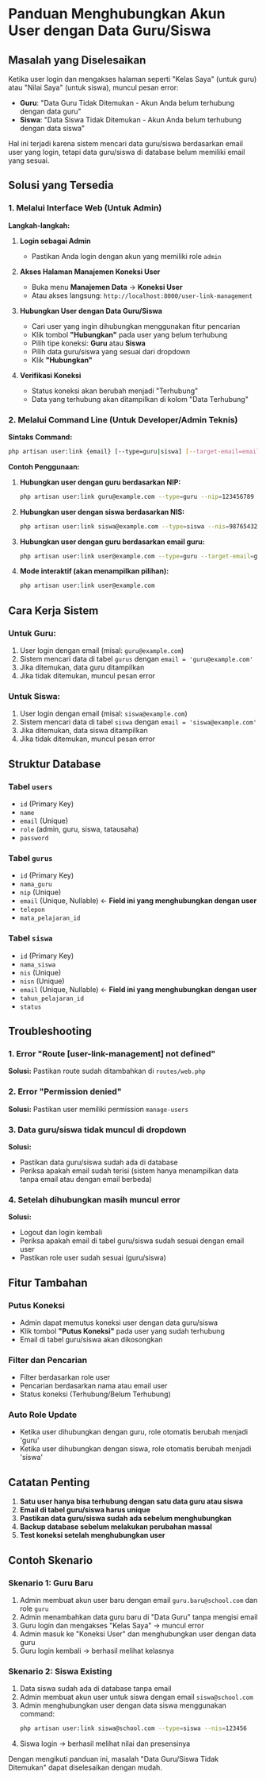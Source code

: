 # Panduan Menghubungkan Akun User dengan Data Guru/Siswa

## Masalah yang Diselesaikan

Ketika user login dan mengakses halaman seperti "Kelas Saya" (untuk guru) atau "Nilai Saya" (untuk siswa), muncul pesan error:
- **Guru**: "Data Guru Tidak Ditemukan - Akun Anda belum terhubung dengan data guru"
- **Siswa**: "Data Siswa Tidak Ditemukan - Akun Anda belum terhubung dengan data siswa"

Hal ini terjadi karena sistem mencari data guru/siswa berdasarkan email user yang login, tetapi data guru/siswa di database belum memiliki email yang sesuai.

## Solusi yang Tersedia

### 1. Melalui Interface Web (Untuk Admin)

**Langkah-langkah:**

1. **Login sebagai Admin**
   - Pastikan Anda login dengan akun yang memiliki role `admin`

2. **Akses Halaman Manajemen Koneksi User**
   - Buka menu **Manajemen Data** → **Koneksi User**
   - Atau akses langsung: `http://localhost:8000/user-link-management`

3. **Hubungkan User dengan Data Guru/Siswa**
   - Cari user yang ingin dihubungkan menggunakan fitur pencarian
   - Klik tombol **"Hubungkan"** pada user yang belum terhubung
   - Pilih tipe koneksi: **Guru** atau **Siswa**
   - Pilih data guru/siswa yang sesuai dari dropdown
   - Klik **"Hubungkan"**

4. **Verifikasi Koneksi**
   - Status koneksi akan berubah menjadi "Terhubung"
   - Data yang terhubung akan ditampilkan di kolom "Data Terhubung"

### 2. Melalui Command Line (Untuk Developer/Admin Teknis)

**Sintaks Command:**
```bash
php artisan user:link {email} [--type=guru|siswa] [--target-email=email] [--nip=nip] [--nis=nis]
```

**Contoh Penggunaan:**

1. **Hubungkan user dengan guru berdasarkan NIP:**
   ```bash
   php artisan user:link guru@example.com --type=guru --nip=123456789
   ```

2. **Hubungkan user dengan siswa berdasarkan NIS:**
   ```bash
   php artisan user:link siswa@example.com --type=siswa --nis=987654321
   ```

3. **Hubungkan user dengan guru berdasarkan email guru:**
   ```bash
   php artisan user:link user@example.com --type=guru --target-email=guru.existing@school.com
   ```

4. **Mode interaktif (akan menampilkan pilihan):**
   ```bash
   php artisan user:link user@example.com
   ```

## Cara Kerja Sistem

### Untuk Guru:
1. User login dengan email (misal: `guru@example.com`)
2. Sistem mencari data di tabel `gurus` dengan `email = 'guru@example.com'`
3. Jika ditemukan, data guru ditampilkan
4. Jika tidak ditemukan, muncul pesan error

### Untuk Siswa:
1. User login dengan email (misal: `siswa@example.com`)
2. Sistem mencari data di tabel `siswa` dengan `email = 'siswa@example.com'`
3. Jika ditemukan, data siswa ditampilkan
4. Jika tidak ditemukan, muncul pesan error

## Struktur Database

### Tabel `users`
- `id` (Primary Key)
- `name`
- `email` (Unique)
- `role` (admin, guru, siswa, tatausaha)
- `password`

### Tabel `gurus`
- `id` (Primary Key)
- `nama_guru`
- `nip` (Unique)
- `email` (Unique, Nullable) ← **Field ini yang menghubungkan dengan user**
- `telepon`
- `mata_pelajaran_id`

### Tabel `siswa`
- `id` (Primary Key)
- `nama_siswa`
- `nis` (Unique)
- `nisn` (Unique)
- `email` (Unique, Nullable) ← **Field ini yang menghubungkan dengan user**
- `tahun_pelajaran_id`
- `status`

## Troubleshooting

### 1. Error "Route [user-link-management] not defined"
**Solusi:** Pastikan route sudah ditambahkan di `routes/web.php`

### 2. Error "Permission denied"
**Solusi:** Pastikan user memiliki permission `manage-users`

### 3. Data guru/siswa tidak muncul di dropdown
**Solusi:** 
- Pastikan data guru/siswa sudah ada di database
- Periksa apakah email sudah terisi (sistem hanya menampilkan data tanpa email atau dengan email berbeda)

### 4. Setelah dihubungkan masih muncul error
**Solusi:**
- Logout dan login kembali
- Periksa apakah email di tabel guru/siswa sudah sesuai dengan email user
- Pastikan role user sudah sesuai (guru/siswa)

## Fitur Tambahan

### Putus Koneksi
- Admin dapat memutus koneksi user dengan data guru/siswa
- Klik tombol **"Putus Koneksi"** pada user yang sudah terhubung
- Email di tabel guru/siswa akan dikosongkan

### Filter dan Pencarian
- Filter berdasarkan role user
- Pencarian berdasarkan nama atau email user
- Status koneksi (Terhubung/Belum Terhubung)

### Auto Role Update
- Ketika user dihubungkan dengan guru, role otomatis berubah menjadi 'guru'
- Ketika user dihubungkan dengan siswa, role otomatis berubah menjadi 'siswa'

## Catatan Penting

1. **Satu user hanya bisa terhubung dengan satu data guru atau siswa**
2. **Email di tabel guru/siswa harus unique**
3. **Pastikan data guru/siswa sudah ada sebelum menghubungkan**
4. **Backup database sebelum melakukan perubahan massal**
5. **Test koneksi setelah menghubungkan user**

## Contoh Skenario

### Skenario 1: Guru Baru
1. Admin membuat akun user baru dengan email `guru.baru@school.com` dan role `guru`
2. Admin menambahkan data guru baru di "Data Guru" tanpa mengisi email
3. Guru login dan mengakses "Kelas Saya" → muncul error
4. Admin masuk ke "Koneksi User" dan menghubungkan user dengan data guru
5. Guru login kembali → berhasil melihat kelasnya

### Skenario 2: Siswa Existing
1. Data siswa sudah ada di database tanpa email
2. Admin membuat akun user untuk siswa dengan email `siswa@school.com`
3. Admin menghubungkan user dengan data siswa menggunakan command:
   ```bash
   php artisan user:link siswa@school.com --type=siswa --nis=123456
   ```
4. Siswa login → berhasil melihat nilai dan presensinya

Dengan mengikuti panduan ini, masalah "Data Guru/Siswa Tidak Ditemukan" dapat diselesaikan dengan mudah.